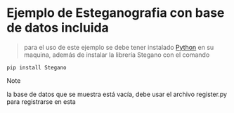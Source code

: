 # Ejemplo de Esteganografia con base de datos incluida

> para el uso de este ejemplo se debe tener instalado [Python](https://www.python.org/downloads/) en su maquina, además de instalar la librería Stegano con el comando

```
pip install Stegano
```

> [!NOTE]
> la base de datos que se muestra está vacía, debe usar el archivo register.py para registrarse en esta
